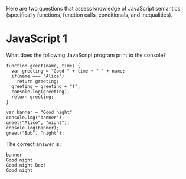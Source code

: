 Here are two questions that assess knowledge of JavaScript semantics (specifically functions, function calls, conditionals, and inequalities).

# JavaScript 1
What does the following JavaScript program print to the console?

```
function greet(name, time) {
  var greeting = "Good " + time + " " + name;
  if(name === "Alice")
    return greeting;
  greeting = greeting + "!";
  console.log(greeting);
  return greeting;
}

var banner = "Good night"
console.log("banner");
greet("Alice", "night");
console.log(banner);
greet("Bob", "night");
```

The correct answer is:

```
banner
Good night
Good night Bob!
Good night
```
